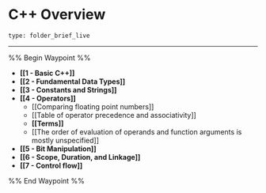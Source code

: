 # C++ Overview
 
```ccard
type: folder_brief_live
```
 
---

%% Begin Waypoint %%
- **[[1 - Basic C++]]**
- **[[2 - Fundamental Data Types]]**
- **[[3 - Constants and Strings]]**
- **[[4 - Operators]]**
	- [[Comparing floating point numbers]]
	- [[Table of operator precedence and associativity]]
	- **[[Terms]]**
	- [[The order of evaluation of operands and function arguments is mostly unspecified]]
- **[[5 - Bit Manipulation]]**
- **[[6 - Scope, Duration, and Linkage]]**
- **[[7 - Control flow]]**

%% End Waypoint %%